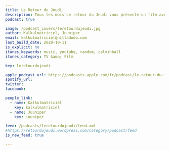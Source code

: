 ```yaml
---
title: Le Retour du Jeudi
description: Tous les mois Le retour du Jeudi vous présente un film avec beaucoup de mauvaise foi et très peu de culture ciné.
podcast: true

image: /podcast_covers/leretourdujeudi.jpg
author: Kalkulmatriciel, Juuniper
email: kalkulmatriciel@nittadodo.com
last_build_date: 2020-10-11
is_explicit: no
itunes_keywords: music, youtube, random, calvinball
itunes_category: TV &amp; Film

key: leretourdujeudi

apple_podcast_url: https://podcasts.apple.com/fr/podcast/le-retour-du-jeudi/id1453862071
spotify_url: 
twitter:
facebook:

people_link: 
  - name: Kalkulmatriciel
    key: kalkulmatriciel
  - name: Juuniper
    key: juuniper

feed: /podcasts/leretourdujeudi/feed.xml
#https://retourdujeudi.wordpress.com/category/podcast/feed
is_new_feed: true

---
```


<Podcast/>

<!-- #### [Retrouvez pour l'instant tous les épisodes du Retour du Jeudi sur le blog Wordpress](https://retourdujeudi.wordpress.com/) -->
